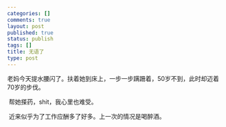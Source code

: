 ```yaml
--- 
categories: []
comments: true
layout: post
published: true
status: publish
tags: []
title: 无语了
type: post
---
```

<div id="msgcns!3725CC0EE38B1F6!1380" class="bvMsg">老妈今天提水腰闪了。扶着她到床上，一步一步蹒跚着，50岁不到，此时却迈着70岁的步伐。

 帮她搽药，shit，我心里也难受。

 近来似乎为了工作应酬多了好多。上一次的情况是喝醉酒。</div>
